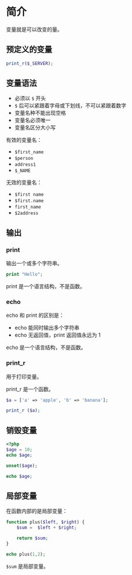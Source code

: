 # 简介

变量就是可以改变的量。

## 预定义的变量

<div class="run"></div>

```php
print_r($_SERVER);
```

## 变量语法

- 必须以 `$` 开头
- `$` 后可以紧跟着字母或下划线，不可以紧跟着数字
- 变量名种不能出现空格
- 变量名必须唯一
- 变量名区分大小写

有效的变量名：

- `$first_name`
- `$person`
- `address1`
- `$_NAME`

无效的变量名：

- `$first name`
- `$first.name`
- `first_name`
- `$2address`

## 输出

### print

输出一个或多个字符串。

```php
print "Hello";
```

print 是一个语言结构，不是函数。

### echo

echo 和 print 的区别是：

- echo 能同时输出多个字符串
- echo 无返回值，print 返回值永远为 1

echo 是一个语言结构，不是函数。

### print_r

用于打印变量。

print_r 是一个函数。

```php
$a = ['a' => 'apple', 'b' => 'banana'];

print_r ($a);
```

## 销毁变量

```php
<?php
$age = 10;
echo $age;

unset($age);

echo $age;
```

## 局部变量

在函数内部的是局部变量：

<div class="run"></div>

```php
function plus($left, $right) {
    $sum =  $left + $right;

    return $sum;
}

echo plus(1,2);
```

`$sum` 是局部变量。
